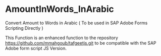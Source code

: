 # AmountInWords_InArabic
Convert Amount to Words in Arabic ( To be used in SAP Adobe Forms Scripting Directly )

This Function is an enhanced function to the repository https://github.com/mmahgoub/tafgeetjs.git
to be compatible with the SAP Adobe form script JS Version.
